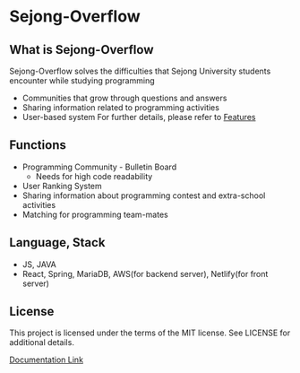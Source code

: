 # Sejong-Overflow

## What is Sejong-Overflow

Sejong-Overflow solves the difficulties that Sejong University students encounter while studying programming
- Communities that grow through questions and answers
- Sharing information related to programming activities 
- User-based system
For further details, please refer to [Features](https://sejong-overflow.readthedocs.io/en/latest/)

## Functions

- Programming Community - Bulletin Board
    - Needs for high code readability
- User Ranking System
- Sharing information about programming contest and extra-school activities
- Matching for programming team-mates


## Language, Stack

- JS, JAVA
- React, Spring, MariaDB, AWS(for backend server), Netlify(for front server)

## License
This project is licensed under the terms of the MIT license. See LICENSE for additional details.

[Documentation Link](https://sejong-overflow.readthedocs.io/en/latest/)

